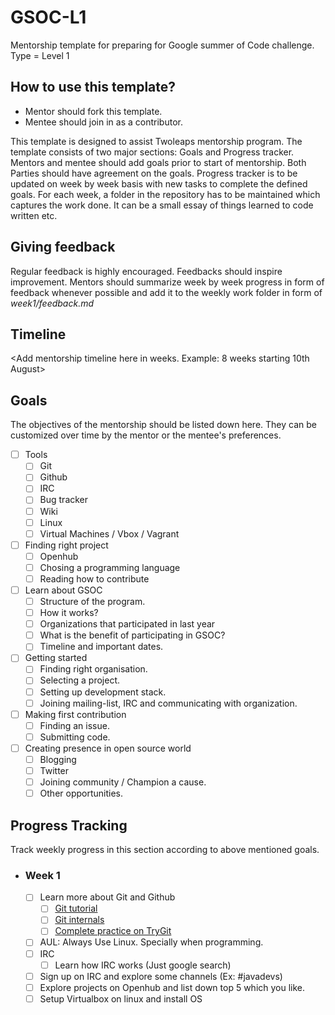# GSOC-L1
Mentorship template for preparing for Google summer of Code challenge. Type = Level 1

## How to use this template?

- Mentor should fork this template.
- Mentee should join in as a contributor.

This template is designed to assist Twoleaps mentorship program. The template consists of two 
major sections: Goals and Progress tracker. Mentors and mentee should add goals prior to start of 
mentorship. Both Parties should have agreement on the goals. Progress tracker is to be updated on week
by week basis with new tasks to complete the defined goals. For each week, a folder in the repository
has to be maintained which captures the work done. It can be a small essay of things learned to code
written etc.

## Giving feedback

Regular feedback is highly encouraged. Feedbacks should inspire improvement. Mentors should summarize week by week progress in form of feedback whenever possible and add it to the weekly work folder in form of *week1/feedback.md*

## Timeline

<Add mentorship timeline here in weeks. Example: 8 weeks starting 10th August>

## Goals
The objectives of the mentorship should be listed down here. They can be customized over time by the mentor
or the mentee's preferences.

- [ ] Tools
    - [ ] Git
    - [ ] Github
    - [ ] IRC
    - [ ] Bug tracker
    - [ ] Wiki
    - [ ] Linux
    - [ ] Virtual Machines / Vbox / Vagrant

- [ ] Finding right project
    - [ ] Openhub
    - [ ] Chosing a programming language
    - [ ] Reading how to contribute

- [ ] Learn about GSOC
    - [ ] Structure of the program.
    - [ ] How it works?
    - [ ] Organizations that participated in last year
    - [ ] What is the benefit of participating in GSOC?
    - [ ] Timeline and important dates.

- [ ] Getting started
    - [ ] Finding right organisation.
    - [ ] Selecting a project.
    - [ ] Setting up development stack.
    - [ ] Joining mailing-list, IRC and communicating with organization.

- [ ] Making first contribution
    - [ ] Finding an issue.
    - [ ] Submitting code.

- [ ] Creating presence in open source world
    - [ ] Blogging
    - [ ] Twitter
    - [ ] Joining community / Champion a cause.
    - [ ] Other opportunities.

## Progress Tracking

Track weekly progress in this section according to above mentioned goals.

- ### Week 1 
    - [ ] Learn more about Git and Github
    	- [ ] [Git tutorial](https://www.youtube.com/watch?v=SWYqp7iY_Tc)
	    - [ ] [Git internals](https://www.youtube.com/watch?v=GFNPoHGeVDM)
    	- [ ] [Complete practice on TryGit](https://try.github.io/levels/1/challenges/1)
    - [ ] AUL: Always Use Linux. Specially when programming.
    - [ ] IRC
    	- [ ] Learn how IRC works (Just google search)
	- [ ] Sign up on IRC and explore some channels (Ex: #javadevs)
    - [ ] Explore projects on Openhub and list down top 5 which you like.
    - [ ] Setup Virtualbox on linux and install OS
